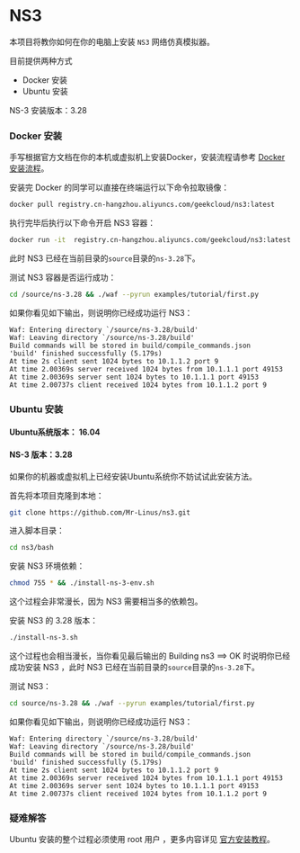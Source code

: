 # NS3

本项目将教你如何在你的电脑上安装 `NS3` 网络仿真模拟器。

目前提供两种方式

- Docker 安装
- Ubuntu 安装

NS-3 安装版本：3.28

### Docker 安装

手写根据官方文档在你的本机或虚拟机上安装Docker，安装流程请参考 [Docker 安装流程](https://note.geekfan.top/2018/06/15/Docker-faq/#%E5%AE%89%E8%A3%85%E3%80%81%E9%85%8D%E7%BD%AE%E9%97%AE%E9%A2%98-8)。

安装完 Docker 的同学可以直接在终端运行以下命令拉取镜像：

```bash
docker pull registry.cn-hangzhou.aliyuncs.com/geekcloud/ns3:latest
```

执行完毕后执行以下命令开启 NS3 容器：

```bash
docker run -it  registry.cn-hangzhou.aliyuncs.com/geekcloud/ns3:latest /bin/bash
```

此时 NS3 已经在当前目录的`source`目录的`ns-3.28`下。

测试 NS3 容器是否运行成功：

```bash
cd /source/ns-3.28 && ./waf --pyrun examples/tutorial/first.py
```

如果你看见如下输出，则说明你已经成功运行 NS3：

```
Waf: Entering directory `/source/ns-3.28/build'
Waf: Leaving directory `/source/ns-3.28/build'
Build commands will be stored in build/compile_commands.json
'build' finished successfully (5.179s)
At time 2s client sent 1024 bytes to 10.1.1.2 port 9
At time 2.00369s server received 1024 bytes from 10.1.1.1 port 49153
At time 2.00369s server sent 1024 bytes to 10.1.1.1 port 49153
At time 2.00737s client received 1024 bytes from 10.1.1.2 port 9
```



### Ubuntu 安装

#### Ubuntu系统版本： 16.04

#### NS-3 版本：3.28

如果你的机器或虚拟机上已经安装Ubuntu系统你不妨试试此安装方法。

首先将本项目克隆到本地：

```bash
git clone https://github.com/Mr-Linus/ns3.git
```

进入脚本目录：

```bash
cd ns3/bash
```

安装 NS3 环境依赖：

```bash
chmod 755 * && ./install-ns-3-env.sh
```

这个过程会非常漫长，因为 NS3 需要相当多的依赖包。

安装 NS3 的 3.28 版本：

```bash
./install-ns-3.sh
```

这个过程也会相当漫长，当你看见最后输出的 Building ns3 ==> OK 时说明你已经成功安装 NS3 ，此时 NS3 已经在当前目录的`source`目录的`ns-3.28`下。

测试 NS3：

```bash
cd source/ns-3.28 && ./waf --pyrun examples/tutorial/first.py
```

如果你看见如下输出，则说明你已经成功运行 NS3：

```
Waf: Entering directory `/source/ns-3.28/build'
Waf: Leaving directory `/source/ns-3.28/build'
Build commands will be stored in build/compile_commands.json
'build' finished successfully (5.179s)
At time 2s client sent 1024 bytes to 10.1.1.2 port 9
At time 2.00369s server received 1024 bytes from 10.1.1.1 port 49153
At time 2.00369s server sent 1024 bytes to 10.1.1.1 port 49153
At time 2.00737s client received 1024 bytes from 10.1.1.2 port 9
```



### 疑难解答

Ubuntu 安装的整个过程必须使用 root 用户 ，更多内容详见 [官方安装教程](https://www.nsnam.org/wiki/Installation)。